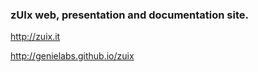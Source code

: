 ### zUIx web, presentation and documentation site.

http://zuix.it

http://genielabs.github.io/zuix
